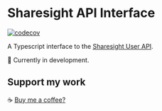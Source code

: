 # Sharesight API Interface

[![codecov](https://codecov.io/gh/jacobjmarks/sharesight-api/branch/main/graph/badge.svg?token=ybrI9iWAhB)](https://codecov.io/gh/jacobjmarks/sharesight-api)

A Typescript interface to the [Sharesight User API](https://portfolio.sharesight.com/api/2/overview).

🚨 Currently in development.

## Support my work

☕ [Buy me a coffee?](https://www.buymeacoffee.com/jacobjmarks)
